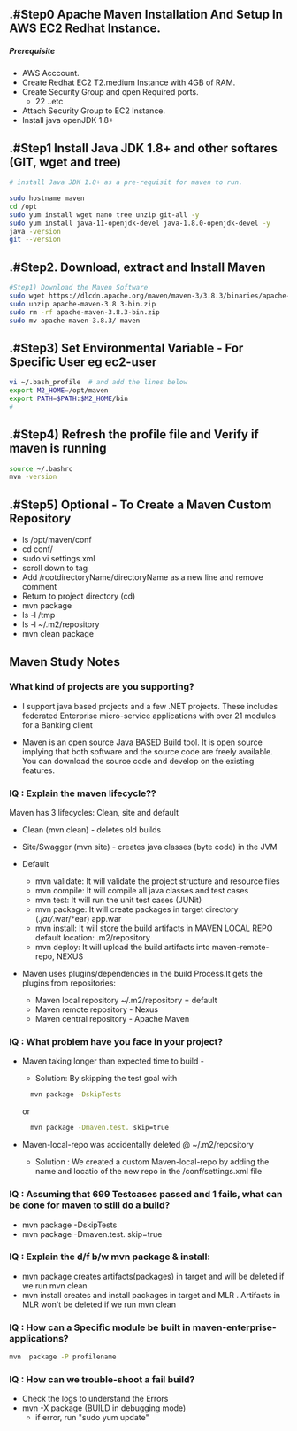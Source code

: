 
## .#Step0 Apache Maven Installation And Setup In AWS EC2 Redhat Instance.
##### Prerequisite
+ AWS Acccount.
+ Create Redhat EC2 T2.medium Instance with 4GB of RAM.
+ Create Security Group and open Required ports.
   + 22 ..etc
+ Attach Security Group to EC2 Instance.
+ Install java openJDK 1.8+

## .#Step1 Install Java JDK 1.8+  and other softares (GIT, wget and tree)

``` sh
# install Java JDK 1.8+ as a pre-requisit for maven to run.

sudo hostname maven
cd /opt
sudo yum install wget nano tree unzip git-all -y
sudo yum install java-11-openjdk-devel java-1.8.0-openjdk-devel -y
java -version
git --version
```

## .#Step2. Download, extract and Install Maven
``` sh
#Step1) Download the Maven Software
sudo wget https://dlcdn.apache.org/maven/maven-3/3.8.3/binaries/apache-maven-3.8.3-bin.zip
sudo unzip apache-maven-3.8.3-bin.zip
sudo rm -rf apache-maven-3.8.3-bin.zip
sudo mv apache-maven-3.8.3/ maven
```
## .#Step3) Set Environmental Variable  - For Specific User eg ec2-user
``` sh
vi ~/.bash_profile  # and add the lines below
export M2_HOME=/opt/maven
export PATH=$PATH:$M2_HOME/bin
#
```
## .#Step4) Refresh the profile file and Verify if maven is running
```sh
source ~/.bashrc
mvn -version
```

## .#Step5) Optional - To Create a Maven Custom Repository
+ ls /opt/maven/conf
+ cd conf/
+ sudo vi settings.xml 
+ scroll down to <localRepository> tag
+ Add <localRepository>/rootdirectoryName/directoryName</localRepository> as a new line and remove comment
+ Return to project directory (cd)
+ mvn package
+ ls -l /tmp
+ ls -l ~/.m2/repository
+ mvn clean package
   
   
## Maven Study Notes 
### What kind of projects are you supporting?
+ I support java based projects and a few .NET projects. These includes federated Enterprise micro-service applications with over 21 modules for a Banking client 

   
+ Maven is an open source Java BASED Build  tool. It is open source implying that both software and the source code are freely available. You can download the source code and develop on the existing features.
   
### IQ : Explain the maven lifecycle??
Maven has 3 lifecycles:  Clean, site and default
   + Clean          (mvn clean) - deletes old builds
   + Site/Swagger   (mvn site)  - creates java classes (byte code) in the JVM 
   + Default  
       + mvn validate: It will validate the project structure and resource files
       + mvn compile:  It will compile all java classes and test cases
       + mvn test:     It will run the unit test cases (JUNit)
       + mvn package:  It will create packages in target directory (*.jar/*.war/*ear) app.war
       + mvn install:  It will store the build artifacts in MAVEN LOCAL REPO default location: .m2/repository
       + mvn deploy:   It will upload the build artifacts into maven-remote-repo, NEXUS
   
   + Maven uses plugins/dependencies in the build Process.It gets the plugins from repositories:
       + Maven local repository   ~/.m2/repository = default 
       + Maven remote repository - Nexus
       + Maven central repository - Apache Maven
   
### IQ : What problem have you face in your project?
+ Maven taking longer than expected time to build - 
   + Solution: By skipping the test goal with 
   ```sh
     mvn package -DskipTests 
   ```
     or
   ```sh
     mvn package -Dmaven.test. skip=true
   ```

+ Maven-local-repo was accidentally deleted @ ~/.m2/repository
  + Solution : We created a custom Maven-local-repo by adding the name and locatio of the new repo in the /conf/settings.xml file

### IQ : Assuming that 699 Testcases passed and 1 fails, what can be done for  maven to still do a build? 
   + mvn package -DskipTests
   + mvn package -Dmaven.test. skip=true
   
### IQ : Explain the d/f b/w mvn package & install:
 + mvn package creates artifacts(packages) in target and will be deleted if we run mvn clean 
 + mvn install creates and install packages in target and MLR . Artifacts in MLR won't be deleted if we run mvn clean

### IQ : How can a Specific module be built in maven-enterprise-applications?
   ```sh
   mvn  package -P profilename
   ```
### IQ : How can we trouble-shoot a fail build?
 + Check the logs to understand the Errors 
 + mvn -X package (BUILD in debugging mode)
    + if error, run "sudo yum update"
